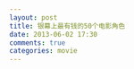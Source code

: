 ```yaml
---
layout: post
title: 银幕上最有钱的50个电影角色
date: 2013-06-02 17:30
comments: true
categories: movie
---
```


<script src="/forfun/js/50_money.js" type="text/javascript"></script>


<div ng-app="app">
  <div class="container">
    <div ng-controller="mainCtrl">
      <div class='m' ng-repeat="m in movies">
        <h3 ng-bind-template='{{ m.Title }}'></h3>
        <div ng-bind-html-unsafe='m.Content'></div>
      </div>
    </div>
  </div>
</div>
